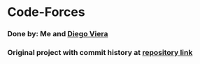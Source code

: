 # Code-Forces

### Done by: Me and [Diego Viera](https://github.com/DiegoViera1511)

### Original project with commit history at [repository link](https://github.com/DiegoViera1511/Space-Invader-UH)
